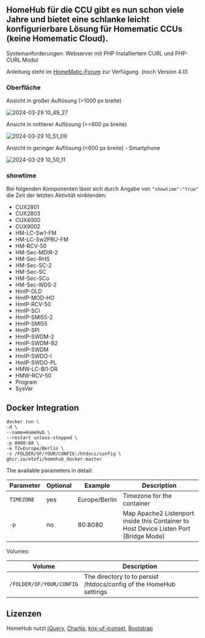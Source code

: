 ## HomeHub für die CCU gibt es nun schon viele Jahre und bietet eine schlanke leicht konfigurierbare Lösung für Homematic CCUs (keine Homematic Cloud).

Systemanforderungen:
Webserver mit PHP
Installiertem CURL und PHP-CURL Modul

Anleitung steht im [HomeMatic-Forum](https://homematic-forum.de/forum/viewtopic.php?f=41&t=81476) zur Verfügung. (noch Version 4.0)

### Oberfläche

Ansicht in großer Auflösung (>1000 px breite)

![2024-03-29 10_49_27](https://github.com/homematic-community/homehub/assets/126362145/71e3c7cf-21aa-4550-a9f5-7645c682e700)

Ansicht in mittlerer Auflösung (>=600 px breite)

![2024-03-29 10_51_09](https://github.com/homematic-community/homehub/assets/126362145/83b29ffa-e017-4691-ba48-74eadea3b234)

Ansicht in geringer Auflösung (<600 px breite) - Smartphone

![2024-03-29 10_50_11](https://github.com/homematic-community/homehub/assets/126362145/3c0e7771-9822-421d-b66c-63f6cc6d2214)

### showtime


Bei folgenden Komponenten lässt sich durch Angabe von ``"showtime":"true"`` die Zeit der letzten Aktivität einblenden:

- CUX2801
- CUX2803
- CUX4000
- CUX9002
- HM-LC-Sw1-FM
- HM-LC-Sw2PBU-FM
- HM-RCV-50
- HM-Sec-MDIR-2
- HM-Sec-RHS
- HM-Sec-SC-2
- HM-Sec-SC
- HM-Sec-SCo
- HM-Sec-WDS-2
- HmIP-DLD
- HmIP-MOD-HO
- HmIP-RCV-50
- HmIP-SCI
- HmIP-SMI55-2
- HmIP-SMI55
- HmIP-SPI
- HmIP-SWDM-2
- HmIP-SWDM-B2
- HmIP-SWDM
- HmIP-SWDO-I
- HmIP-SWDO-PL
- HMW-LC-Bl1-DR
- HMW-RCV-50
- Program
- SysVar

## Docker Integration
```
docker run \
-d \
--name=HomeHub \
--restart unless-stopped \
-p 8080:80 \
-e TZ=Europe/Berlin \
-v /FOLDER/OF/YOUR/CONFIG:/htdocs/config \
ghcr.io/etofi/homehub_docker:master
```

The available parameters in detail:

| Parameter | Optional | Example | Description |
| ---- | --- | --- | --- |
| `TIMEZONE` | yes | Europe/Berlin | Timezone for the container |
| `-p` | no | 80:8080 | Map Apache2 Listenport inside this Container to Host Device Listen Port (Bridge Mode) |

Volumes:

| Volume | Description |
| ---- | --- |
| `/FOLDER/OF/YOUR/CONFIG` | The directory to to persist /htdocs/config of the HomeHub settings |


## Lizenzen
HomeHub nutzt [jQuery](https://jquery.com/license/), [Chartjs](Chartjs.org), [knx-uf-iconset](https://github.com/OpenAutomationProject/knx-uf-iconset), [Bootstrap](https://getbootstrap.com/)
